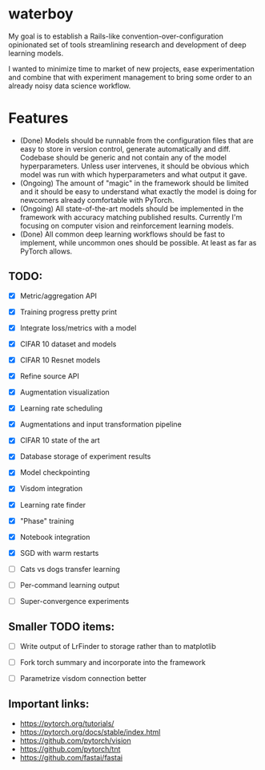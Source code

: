 # waterboy
My goal is to establish a Rails-like convention-over-configuration opinionated set of
tools streamlining research and development of deep learning models.

I wanted to minimize time to market of new projects, ease experimentation
and combine that with experiment management to bring some order to an already 
noisy data science workflow.

# Features

- (Done) Models should be runnable from the configuration files
  that are easy to store in version control, generate automatically and diff.
  Codebase should be generic and not contain any of the model hyperparameters.
  Unless user intervenes, it should be obvious which model was run
  with which hyperparameters and what output it gave.
- (Ongoing) The amount of "magic" in the framework should be limited and it should be easy to
  understand what exactly the model is doing for newcomers already comfortable with PyTorch. 
- (Ongoing) All state-of-the-art models should be implemented in the framework with accuracy
  matching published results.
  Currently I'm focusing on computer vision and reinforcement learning models.
- (Done) All common deep learning workflows should be fast to implement, while 
  uncommon ones should be possible. At least as far as PyTorch allows.



## TODO:

- [x] Metric/aggregation API
- [x] Training progress pretty print
- [x] Integrate loss/metrics with a model
- [x] CIFAR 10 dataset and models
- [x] CIFAR 10 Resnet models
- [x] Refine source API
- [x] Augmentation visualization
- [x] Learning rate scheduling
- [x] Augmentations and input transformation pipeline
- [x] CIFAR 10 state of the art
- [x] Database storage of experiment results
- [x] Model checkpointing
- [x] Visdom integration
- [x] Learning rate finder
- [x] "Phase" training
- [x] Notebook integration
- [x] SGD with warm restarts
- [ ] Cats vs dogs transfer learning
- [ ] Per-command learning output
- [ ] Super-convergence experiments


## Smaller TODO items:

- [ ] Write output of LrFinder to storage rather than to matplotlib
- [ ] Fork torch summary and incorporate into the framework
- [ ] Parametrize visdom connection better


## Important links:

- https://pytorch.org/tutorials/
- https://pytorch.org/docs/stable/index.html
- https://github.com/pytorch/vision
- https://github.com/pytorch/tnt
- https://github.com/fastai/fastai